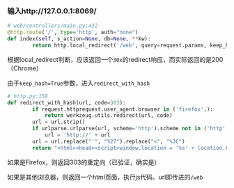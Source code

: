 ### 输入http://127.0.0.1:8069/

```python
# web/controllers/main.py:432
@http.route('/', type='http', auth="none")
def index(self, s_action=None, db=None, **kw):
		return http.local_redirect('/web', query=request.params, keep_hash=True)
```

根据local_redirect判断，应该返回一个`30x`的redirect响应，而实际返回的是200（Chrome）

由于`keep_hash=True`参数，进入`redirect_with_hash`

```python
# http.py:159
def redirect_with_hash(url, code=303):
        if request.httprequest.user_agent.browser in ('firefox',):
            return werkzeug.utils.redirect(url, code)
        url = url.strip()
        if urlparse.urlparse(url, scheme='http').scheme not in ('http', 'https'):
            url = 'http://' + url
        url = url.replace("'", "%27").replace("<", "%3C")
        return "<html><head><script>window.location = '%s' + location.hash;</script></head></html>" % url
```

如果是Firefox，则返回303的重定向（已验证，确实是）

如果是其他浏览器，则返回一个html页面，执行js代码。url即传进的`/web`

